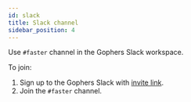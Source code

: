 ```yaml
---
id: slack
title: Slack channel
sidebar_position: 4
---
```


Use `#faster` channel in the Gophers Slack workspace.

To join:

1. Sign up to the Gophers Slack with [invite link](https://invite.slack.golangbridge.org).
2. Join the `#faster` channel.

